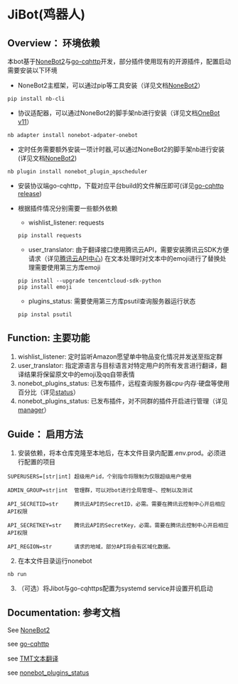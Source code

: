 # JiBot(鸡器人)

## Overview： 环境依赖
本bot基于[NoneBot2](https://github.com/nonebot/nonebot2)与[go-cqhttp](https://github.com/Mrs4s/go-cqhttp)开发，部分插件使用现有的开源插件，配置启动需要安装以下环境
   * NoneBot2主框架，可以通过pip等工具安装（详见文档[NoneBot2](https://v2.nonebot.dev/docs/start/installation)）
   ```
   pip install nb-cli
   ```
   * 协议适配器，可以通过NoneBot2的脚手架nb进行安装（详见文档[OneBot v11](https://adapter-onebot.netlify.app/docs/guide/installation)）
   ```
   nb adapter install nonebot-adpater-onebot
   ```
   * 定时任务需要额外安装一项计时器,可以通过NoneBot2的脚手架nb进行安装(详见文档[NoneBot2](https://v2.nonebot.dev/docs/advanced/scheduler))
   ```
   nb plugin install nonebot_plugin_apscheduler
   ```
   * 安装协议端go-cqhttp，下载对应平台build的文件解压即可(详见[go-cqhttp release](https://github.com/Mrs4s/go-cqhttp/releases))
   
   * 根据插件情况分别需要一些额外依赖

      * wishlist_listener: requests
      ```
      pip install requests
      ```
      * user_translator: 由于翻译接口使用腾讯云API，需要安装腾讯云SDK方便请求（详见[腾讯云API中心](https://cloud.tencent.com/document/sdk/Python))
      在文本处理时对文本中的emoji进行了替换处理需要使用第三方库emoji
      ```
      pip install --upgrade tencentcloud-sdk-python
      pip install emoji
      ```
      * plugins_status: 需要使用第三方库psutil查询服务器运行状态
      ```
      pip instal psutil
      ```

## Function: 主要功能
1. wishlist_listener: 定时监听Amazon愿望单中物品变化情况并发送至指定群
2. user_translator: 指定源语言与目标语言对特定用户的所有发言进行翻译，翻译结果将保留原文中的emoji及qq自带表情
3. nonebot_plugins_status: 已发布插件，远程查询服务器cpu·内存·硬盘等使用百分比（详见[status](https://github.com/cscs181/QQ-GitHub-Bot/tree/master/src/plugins/nonebot_plugin_status)）
4. nonebot_plugins_status: 已发布插件，对不同群的插件开启进行管理（详见[manager](https://github.com/nonepkg/nonebot-plugin-manager)）
## Guide： 启用方法
1. 安装依赖，将本仓库克隆至本地后，在本文件目录内配置.env.prod。必须进行配置的项目
```
SUPERUSERS=[str|int] 超级用户id，个别指令将限制为仅限超级用户使用

ADMIN_GROUP=str|int  管理群，可以对bot进行全局管理—、控制以及测试

API_SECRETID=str     腾讯云API的SecretID，必需。需要在腾讯云控制中心开启相应API权限

API_SECRETKEY=str    腾讯云API的SecretKey，必需。需要在腾讯云控制中心开启相应API权限

API_REGION=str       请求的地域，部分API将会有区域化数据。
```

2. 在本文件目录运行nonebot
```
nb run
```
3. （可选）将Jibot与go-cqhttps配置为systemd service并设置开机启动

## Documentation: 参考文档
See [NoneBot2](https://v2.nonebot.dev/)

see [go-cqhttp](https://docs.go-cqhttp.org/)

see [TMT文本翻译](https://cloud.tencent.com/document/api/551/15619)

see [nonebot_plugins_status](https://github.com/cscs181/QQ-GitHub-Bot/tree/master/src/plugins/nonebot_plugin_status)